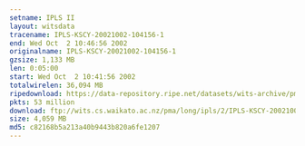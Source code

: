 ```yaml
---
setname: IPLS II
layout: witsdata
tracename: IPLS-KSCY-20021002-104156-1
end: Wed Oct  2 10:46:56 2002
originalname: IPLS-KSCY-20021002-104156-1
gzsize: 1,133 MB
len: 0:05:00
start: Wed Oct  2 10:41:56 2002
totalwirelen: 36,094 MB
ripedownload: https://data-repository.ripe.net/datasets/wits-archive/pma/long/ipls/2/IPLS-KSCY-20021002-104156-1.gz
pkts: 53 million
download: ftp://wits.cs.waikato.ac.nz/pma/long/ipls/2/IPLS-KSCY-20021002-104156-1.gz
size: 4,059 MB
md5: c82168b5a213a40b9443b820a6fe1207
---
```

